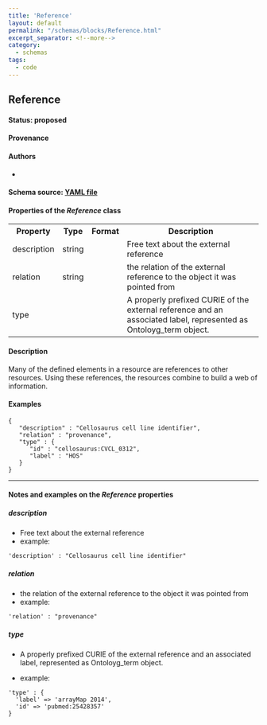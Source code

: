 ```yaml
---
title: 'Reference'
layout: default
permalink: "/schemas/blocks/Reference.html"
excerpt_separator: <!--more-->
category:
  - schemas
tags:
  - code
---
```

## Reference


#### Status: __proposed__

<!--more-->



#### Provenance  


#### Authors

* 

#### Schema source: [YAML file](https://github.com/ga4gh-schemablocks/blocks/blob/master/src/yaml/reference.yaml)    
#### Properties of the _Reference_ class    

<table>
  <tr>
    <th>Property</th>
    <th>Type</th>
    <th>Format</th>
    <th>Description</th>
  </tr>
  <tr>
    <td>description</td>
    <td>string</td>
    <td></td>
    <td>Free text about the external reference</td>
  </tr>
  <tr>
    <td>relation</td>
    <td>string</td>
    <td></td>
    <td>the relation of the external reference to the object it was pointed from</td>
  </tr>
  <tr>
    <td>type</td>
    <td></td>
    <td></td>
    <td>A properly prefixed CURIE of the external reference and an associated label,
represented as Ontoloyg_term object.
</td>
  </tr>

</table>


#### Description 
Many of the defined elements in a resource are references to other resources.
Using these references, the resources combine to build a web of information.



#### Examples

```
{
   "description" : "Cellosaurus cell line identifier",
   "relation" : "provenance",
   "type" : {
      "id" : "cellosaurus:CVCL_0312",
      "label" : "HOS"
   }
}
```
--------------------------------------------------------------------------------

<h4>Notes and examples on the <i>Reference</i> properties</h4>

##### description

* Free text about the external reference
* example:

```
'description' : "Cellosaurus cell line identifier"
```

##### relation

* the relation of the external reference to the object it was pointed from
* example:

```
'relation' : "provenance"
```

##### type

* A properly prefixed CURIE of the external reference and an associated label,
represented as Ontoloyg_term object.

* example:

```
'type' : {
  'label' => 'arrayMap 2014',
  'id' => 'pubmed:25428357'
}
```

